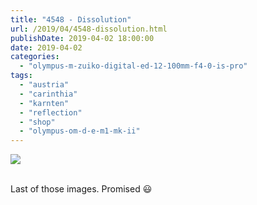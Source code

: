 ```yaml
---
title: "4548 - Dissolution"
url: /2019/04/4548-dissolution.html
publishDate: 2019-04-02 18:00:00
date: 2019-04-02
categories: 
  - "olympus-m-zuiko-digital-ed-12-100mm-f4-0-is-pro"
tags: 
  - "austria"
  - "carinthia"
  - "karnten"
  - "reflection"
  - "shop"
  - "olympus-om-d-e-m1-mk-ii"
---
```

<div class="container">
<div class="center"><a target="_blank" href="https://d25zfm9zpd7gm5.cloudfront.net/1200x1200/2018/20180121_103228_lr.jpg"><img class="webfeedsFeaturedVisual" src="https://d25zfm9zpd7gm5.cloudfront.net/0600x0600/2018/20180121_103228_lr.jpg" /></a></div>
</div>
<br />

Last of those images. Promised :smiley:
